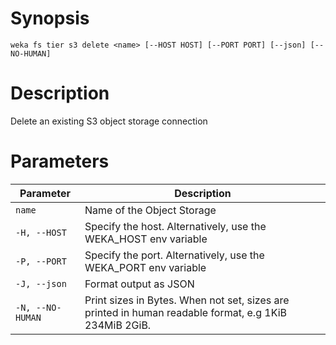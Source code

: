 # Synopsis

```weka fs tier s3 delete <name> [--HOST HOST] [--PORT PORT] [--json] [--NO-HUMAN]```

# Description

Delete an existing S3 object storage connection

# Parameters

| Parameter | Description |
| --------- | ----------- |
| `name` | Name of the Object Storage |
| `-H, --HOST` | Specify the host. Alternatively, use the WEKA_HOST env variable |
| `-P, --PORT` | Specify the port. Alternatively, use the WEKA_PORT env variable |
| `-J, --json` | Format output as JSON |
| `-N, --NO-HUMAN` | Print sizes in Bytes. When not set, sizes are printed in human readable format, e.g 1KiB 234MiB 2GiB. |
